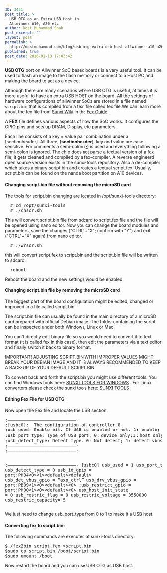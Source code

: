 ```yaml
---
ID: 3451
post_title: >
  USB OTG as an Extra USB Host in
  Allwinner A10, A20 etc
author: Dost Muhammad Shah
post_excerpt: ""
layout: post
permalink: >
  http://dostmuhammad.com/blog/usb-otg-extra-usb-host-allwinner-a10-a20-etc/
published: true
post_date: 2016-01-13 17:03:42
---
```

<strong>USB OTG</strong> port on Allwinner SoC based boards is a very useful tool. It can be used to flash an image to the flash memory or connect to a Host PC and making the board to act as a device.

Although there are many scenarios where USB OTG is useful, at times it is more useful to have an extra USB HOST on the board. All the settings of hardware configurations of allwinner SoCs are stored in a file named ` script.bin` that is compiled from a text file called fex file.We can learn more about the fex file from <a title="Sunxi Wiki" href="http://linux-sunxi.org/" target="_blank">Sunxi Wiki</a> in the <a title="Fex Guide" href="http://linux-sunxi.org/Fex_Guide#12.1_.5Bdisp_init.5D" target="_blank">Fex Guide</a>.

A <strong>FEX</strong> file defines various aspects of how the SoC works. It configures the GPIO pins and sets up DRAM, Display, etc parameters.

Each line consists of a key = value pair combination under a [sectionheader]. All three, [<strong>sectionheader</strong>], key and value are case-sensitive. For comments a semi-colon (<strong>;</strong>) is used and everything following a semi-colon is ignored. The chip does not parse a textual version of a fex file, it gets cleaned and compiled by a fex-compiler. A reverse engineerd open source version exists in the sunxi-tools repository. Also a de-compiler which takes a binary script.bin and creates a textual script.fex. Usually, script.bin can be found on the nanda boot partition on A10 devices.
<h4><b>Changing script.bin file without removing the microSD card</b></h4>
The tools for script.bin changing are located in /opt/sunxi-tools directory:
<pre>  # cd /opt/sunxi-tools
  # ./chscr.sh
</pre>
This will convert script.bin file from sdcard to script.fex file and the file will be opened using nano editor. Now you can change the board modules and parameters, save the changes ("CTRL"+"X"; confirm with "Y") and exit ("CTRL"+"X" again) from nano editor.
<pre>  # ./wrscr.sh
</pre>
this will convert script.fex to script.bin and the script.bin file will be written to sdcard.
<pre>  reboot
</pre>
Reboot the board and the new settings would be enabled.
<h4><b>Changing script.bin file by removing the microSD card</b></h4>
The biggest part of the board configuration might be edited, changed or improved in a file called script.bin

The script.bin file can usually be found in the main directory of a microSD card prepared with official Debian image. The folder containing the script can be inspected under both Windows, Linux or Mac.

You can't directly edit binary file so you would need to convert it to text format (it is called fex in this case), then edit the parameters via a text editor and finally switch it back to binary format.

IMPORTANT! ADJUSTING SCRIPT.BIN WITH IMPROPER VALUES MIGHT BREAK YOUR DEBIAN IMAGE AND IT IS ALWAYS RECOMMENDED TO KEEP A BACK-UP OF YOUR DEFAULT SCRIPT.BIN

To convert back and forth the script.bin you might use different tools. You can find Windows tools here: <a class="external text" href="https://github.com/OLIMEX/OLINUXINO/tree/master/SOFTWARE/fex-bin-convertor-windows" rel="nofollow">SUNXI TOOLS FOR WINDOWS</a> . For Linux convertors please check the sunxi tools here: <a class="external text" href="https://github.com/linux-sunxi/sunxi-tools" rel="nofollow">SUNXI TOOLS</a>
<h4>Editing Fex File for USB OTG</h4>
Now open the Fex file and locate the USB section.
<pre>;——————————————————————————- 
;[usbc0]:  The configuration of controller 0 
;usb_used: Enable bit. If USB is enabled or not. 1: enable; 0: disable. 
;usb_port_type: Type of USB port. 0：device only;1：host only;2:OTG 
;usb_detect_type: Detect type. 0: Not detect; 1: detect vbus/id; 2: Detect id/dpdm
;——————————————————————————- 
;——————————————————————————- 

;——————————————————————————-
[usbc0]
usb_used = 1 
usb_port_type = 0 
usb_detect_type = 0 
usb_id_gpio = port:PH04&lt;0&gt;&lt;1&gt;&lt;default&gt;&lt;default&gt; 
usb_det_vbus_gpio = “axp_ctrl” 
usb_drv_vbus_gpio = port:PB09&lt;1&gt;&lt;0&gt;&lt;default&gt;&lt;0&gt; 
;usb_restrict_gpio = port:PH00&lt;1&gt;&lt;0&gt;&lt;default&gt;&lt;0&gt; 
usb_host_init_state = 0 
usb_restric_flag = 0 
usb_restric_voltage = 3550000 
usb_restric_capacity= 5</pre>
We just need to change usb_port_type from 0 to 1 to make it a USB host.
<h4>Converting fex to script.bin:</h4>
The following commands are executed at sunxi-tools directory:
<pre class="crayon-toolbar" data-settings=" mouseover overlay hide delay">$./fex2bin script.fex &gt;script.bin
$sudo cp script.bin /boot/script.bin
$sudo umount /boot</pre>
<div class="crayon-toolbar" data-settings=" mouseover overlay hide delay">Now restart the board and you can use USB OTG as USB host.</div>